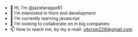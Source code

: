 - 👋 Hi, I’m @jazielaragao61
- 👀 I’m interested in front end development 
- 🌱 I’m currently learning javascript
- 💞️ I’m looking to collaborate on in big companies
- 📫 How to reach me, by my e-mail: vitorsm226@gmail.com

<!---
jazielaragao61/jazielaragao61 is a ✨ special ✨ repository because its `README.md` (this file) appears on your GitHub profile.
You can click the Preview link to take a look at your changes.
--->
